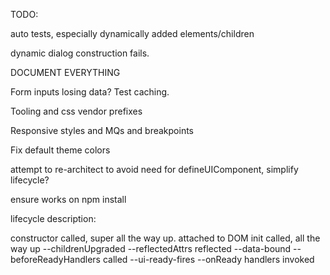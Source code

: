 TODO:

auto tests, especially dynamically added elements/children

dynamic dialog construction fails.

DOCUMENT EVERYTHING

Form inputs losing data? Test caching.

Tooling and css vendor prefixes

Responsive styles and MQs and breakpoints

Fix default theme colors

attempt to re-architect to avoid need for defineUIComponent, simplify lifecycle?

ensure works on npm install

lifecycle description:

constructor called, super all the way up.
attached to DOM
init called, all the way up
  --childrenUpgraded
  --reflectedAttrs reflected
  --data-bound
  --beforeReadyHandlers called
  --ui-ready-fires
  --onReady handlers invoked
